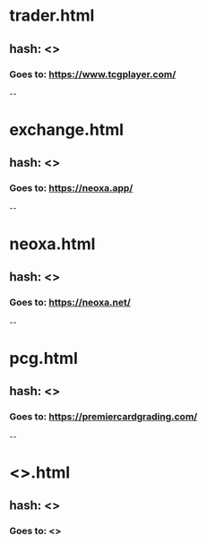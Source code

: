 # trader.html

## hash: <>

### Goes to: https://www.tcgplayer.com/

--

# exchange.html

## hash: <>

### Goes to: https://neoxa.app/

--

# neoxa.html

## hash: <>

### Goes to: https://neoxa.net/

--

# pcg.html

## hash: <>

### Goes to: https://premiercardgrading.com/

--

# <>.html

## hash: <>

### Goes to: <>
